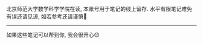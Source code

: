 北京师范大学数学科学学院在读, 本账号用于笔记的线上留存. 水平有限笔记难免有误还请见谅, 如若参考还请谨慎🙏

------

如果这些笔记可以帮到你, 我会很开心😊


<!---
ununhappy/ununhappy is a ✨ special ✨ repository because its `README.md` (this file) appears on your GitHub profile.
You can click the Preview link to take a look at your changes.
--->
